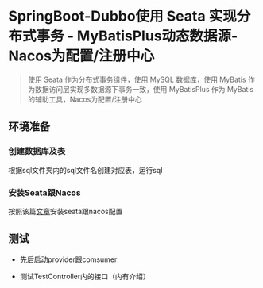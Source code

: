 # SpringBoot-Dubbo使用 Seata 实现分布式事务 - MyBatisPlus动态数据源-Nacos为配置/注册中心

> 使用 Seata 作为分布式事务组件，使用 MySQL 数据库，使用 MyBatis 作为数据访问层实现多数据源下事务一致，使用 MyBatisPlus 作为 MyBatis 的辅助工具，Nacos为配置/注册中心

## 环境准备

### 创建数据库及表

根据sql文件夹内的sql文件名创建对应表，运行sql

### 安装Seata跟Nacos

按照该篇[文章](http://seata.io/zh-cn/blog/seata-nacos-analysis.html)安装seata跟nacos配置

## 测试

- 先后启动provider跟comsumer

- 测试TestController内的接口（内有介绍）
